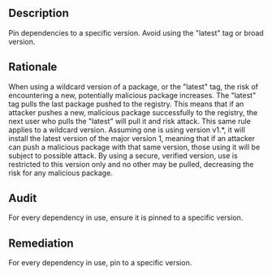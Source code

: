## Description

Pin dependencies to a specific version. Avoid using the "latest" tag or broad version.

## Rationale

When using a wildcard version of a package, or the "latest" tag, the risk of encountering a new, potentially malicious package increases. The "latest" tag pulls the last package pushed to the registry. This means that if an attacker pushes a new, malicious package successfully to the registry, the next user who pulls the "latest" will pull it and risk attack. This same rule applies to a wildcard version. Assuming one is using version v1.*, it will install the latest version of the major version 1, meaning that if an attacker can push a malicious package with that same version, those using it will be subject to possible attack. By using a secure, verified version, use is restricted to this version only and no other may be pulled, decreasing the risk for any malicious package.

## Audit

For every dependency in use, ensure it is pinned to a specific version.

## Remediation

For every dependency in use, pin to a specific version.
